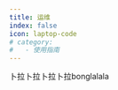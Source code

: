 ```yaml
---
title: 运维
index: false
icon: laptop-code
# category:
#   - 使用指南
---
```

<!-- <Catalog /> -->

卜拉卜拉卜拉卜拉bonglalala
